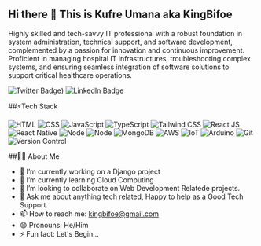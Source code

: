 ## Hi there 👋 This is Kufre Umana aka KingBifoe

Highly skilled and tech-savvy IT professional with a robust foundation in system administration, technical support, and software development, complemented by a passion for innovation and continuous improvement. Proficient in managing hospital IT infrastructures, troubleshooting complex systems, and ensuring seamless integration of software solutions to support critical healthcare operations.

[![Twitter Badge](https://img.shields.io/badge/Twitter-Profile-informational?style=flat&logo=twitter&logoColor=white&color=1CA2F1)](https://x.com/Flykingdabreew))
[![LinkedIn Badge](https://img.shields.io/badge/LinkedIn-Profile-informational?style=flat&logo=linkedin&logoColor=white&color=0D76A8)](https://www.linkedin.com/in/kufre-umana-742b5b46/)

##⚡Tech Stack
<br>

![HTML](https://img.shields.io/badge/HTML5-E34F26?style=for-the-badge&logo=html5&logoColor=white) ![CSS](https://img.shields.io/badge/CSS3-1572B6?style=for-the-badge&logo=css3&logoColor=white) ![JavaScript](https://img.shields.io/badge/JavaScript-F7DF1E?style=for-the-badge&logo=javascript&logoColor=black) ![TypeScript](https://img.shields.io/badge/TypeScript-007ACC?style=for-the-badge&logo=typescript&logoColor=white) ![Tailwind CSS](https://img.shields.io/badge/Tailwind_CSS-38B2AC?style=for-the-badge&logo=tailwind-css&logoColor=white) ![React JS](https://img.shields.io/badge/React-20232A?style=for-the-badge&logo=react&logoColor=61DAFB) ![React Native](https://img.shields.io/badge/React_Native-20232A?style=for-the-badge&logo=react&logoColor=61DAFB) ![Node](https://img.shields.io/badge/NodeJS-5FA04E?style=for-the-badge&logo=nodedotjs&logoColor=white) ![Node](https://img.shields.io/badge/ExpressJS-4EA94B?style=for-the-badge&logo=express&logoColor=white) ![MongoDB](https://img.shields.io/badge/MongoDB-4EA94B?style=for-the-badge&logo=mongodb&logoColor=white) ![AWS](https://img.shields.io/badge/AWS-232F3E?style=for-the-badge&logo=amazonwebservices&logoColor=white) ![IoT](https://img.shields.io/badge/IoT-00A859?style=for-the-badge&logo=iota&logoColor=white) ![Arduino](https://img.shields.io/badge/Arduino-00878F?style=for-the-badge&logo=arduino&logoColor=white) ![Git](https://img.shields.io/badge/Git-F05032?style=for-the-badge&logo=git&logoColor=white) ![Version Control](https://img.shields.io/badge/Version%20Control-Git-F05032?style=for-the-badge)

##👨‍💻 About Me
<br>

- 🔭 I’m currently working on a Django project
- 🌱 I’m currently learning Cloud Computing
- 👯 I’m looking to collaborate on Web Development Relatede projects.
- 💬 Ask me about anything tech related, Happy to help as a Good Tech Support.
- 📫 How to reach me: kingbifoe@gmail.com
- 😄 Pronouns: He/Him
- ⚡ Fun fact: Let's Begin...

<!--
**kingbifoe/KingBifoe** is a ✨ _special_ ✨ repository because its `README.md` (this file) appears on your GitHub profile.

Here are some ideas to get you started:

- 🔭 I’m currently working on ...
- 🌱 I’m currently learning ...
- 👯 I’m looking to collaborate on ...
- 🤔 I’m looking for help with ...
- 💬 Ask me about ...
- 📫 How to reach me: ...
- 😄 Pronouns: ...
- ⚡ Fun fact: ...
-->
